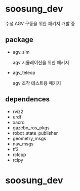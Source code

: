 # soosung_dev
수성 AGV 구동을 위한 패키지 개발 중
## package
- agv_sim

  agv 시뮬레이션을 위한 패키지
  
- agv_teleop

  agv 조작 테스트용 패키지

## dependences
  - rviz2
  - urdf
  - xacro
  - gazebo_ros_pkgs
  - robot_state_publisher
  - geometry_msgs
  - nav_msgs
  - tf2
  - rclcpp
  - rclpy
# soosung_dev
